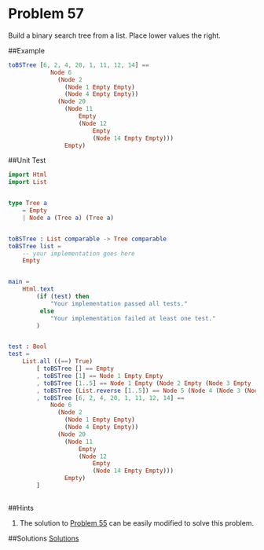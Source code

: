 # Problem 57

Build a binary search tree from a list. Place lower values the right. 

##Example 
```elm
toBSTree [6, 2, 4, 20, 1, 11, 12, 14] == 
            Node 6 
              (Node 2 
                (Node 1 Empty Empty) 
                (Node 4 Empty Empty)) 
              (Node 20 
                (Node 11 
                    Empty 
                    (Node 12 
                        Empty 
                        (Node 14 Empty Empty))) 
                Empty)
```

##Unit Test
```elm
import Html
import List


type Tree a
    = Empty
    | Node a (Tree a) (Tree a)


toBSTree : List comparable -> Tree comparable
toBSTree list =
    -- your implementation goes here
    Empty


main =
    Html.text
        (if (test) then
            "Your implementation passed all tests."
         else
            "Your implementation failed at least one test."
        )


test : Bool
test =
    List.all ((==) True)
        [ toBSTree [] == Empty
        , toBSTree [1] == Node 1 Empty Empty
        , toBSTree [1..5] == Node 1 Empty (Node 2 Empty (Node 3 Empty (Node 4 Empty (Node 5 Empty Empty))))
        , toBSTree (List.reverse [1..5]) == Node 5 (Node 4 (Node 3 (Node 2 (Node 1 Empty Empty) Empty) Empty) Empty) Empty
        , toBSTree [6, 2, 4, 20, 1, 11, 12, 14] == 
            Node 6 
              (Node 2 
                (Node 1 Empty Empty) 
                (Node 4 Empty Empty)) 
              (Node 20 
                (Node 11 
                    Empty 
                    (Node 12 
                        Empty 
                        (Node 14 Empty Empty))) 
                Empty)
        ]
  
```

##Hints
1. The solution to [Problem 55](p55.md) can be easily modified to solve this problem. 

##Solutions
[Solutions](../s/s57.md)
